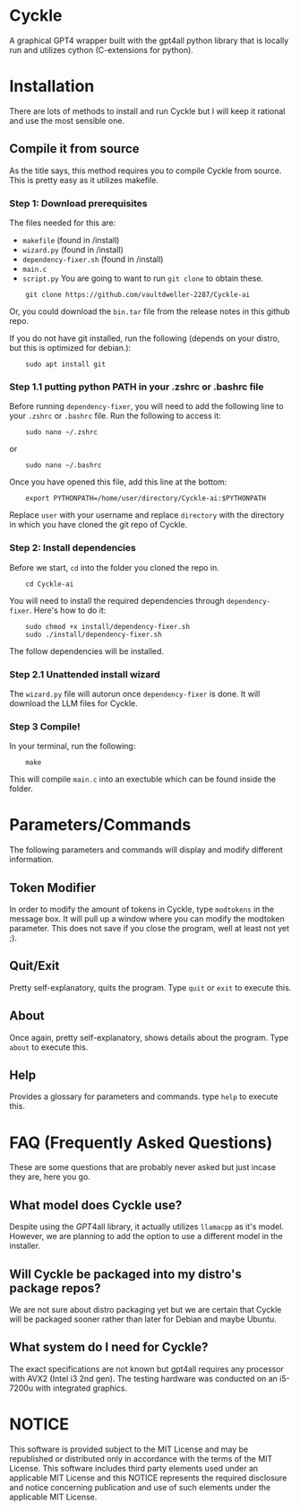 # Cyckle
A graphical GPT4 wrapper built with the gpt4all python library that is locally run and utilizes cython (C-extensions for python).
# Installation
There are lots of methods to install and run Cyckle but I will keep it rational and use the most sensible one.
## Compile it from source
As the title says, this method requires you to compile Cyckle from source. This is pretty easy as it utilizes makefile.
### Step 1: Download prerequisites
The files needed for this are:
- ```makefile``` (found in /install)
- ```wizard.py``` (found in /install)
- ```dependency-fixer.sh``` (found in /install)
- ```main.c```
- ```script.py```
You are going to want to run ```git clone``` to obtain these.
```
    git clone https://github.com/vaultdweller-2287/Cyckle-ai
```
Or, you could download the ```bin.tar``` file from the release notes in this github repo.

If you do not have git installed, run the following (depends on your distro, but this is optimized for debian.):
```
    sudo apt install git
```
### Step 1.1 putting python PATH in your .zshrc or .bashrc file
Before running ```dependency-fixer```, you will need to add the following line to your ```.zshrc``` or ```.bashrc``` file.
Run the following to access it:
```
    sudo nano ~/.zshrc
```
or
```
    sudo nano ~/.bashrc
```
Once you have opened this file, add this line at the bottom:
```
    export PYTHONPATH=/home/user/directory/Cyckle-ai:$PYTHONPATH
```
Replace ```user``` with your username and replace ```directory``` with the directory in which you have cloned the git repo of Cyckle.
### Step 2: Install dependencies
Before we start, ```cd``` into the folder you cloned the repo in.
```
    cd Cyckle-ai
```
You will need to install the required dependencies through ```dependency-fixer```. Here's how to do it:
```
    sudo chmod +x install/dependency-fixer.sh
    sudo ./install/dependency-fixer.sh
```
The follow dependencies will be installed.
### Step 2.1 Unattended install wizard
The ```wizard.py``` file will autorun once ```dependency-fixer``` is done. It will download the LLM files for Cyckle.
### Step 3 Compile!
In your terminal, run the following:
```
    make
```
This will compile ```main.c``` into an exectuble which can be found inside the folder.

# Parameters/Commands
The following parameters and commands will display and modify different information.
## Token Modifier
In order to modify the amount of tokens in Cyckle, type ```modtokens``` in the message box. It will pull up a window where you can modify the modtoken parameter. This does not save if you close the program, well at least not yet ;).
## Quit/Exit
Pretty self-explanatory, quits the program. Type ```quit``` or ```exit``` to execute this.
## About
Once again, pretty self-explanatory, shows details about the program. Type ```about``` to execute this.
## Help
Provides a glossary for parameters and commands. type ```help``` to execute this.

# FAQ (Frequently Asked Questions)
These are some questions that are probably never asked but just incase they are, here you go.
## What model does Cyckle use?
Despite using the *GPT*4all library, it actually utilizes ```llamacpp``` as it's model. However, we are planning to add the option to use a different model in the installer.
## Will Cyckle be packaged into my distro's package repos?
We are not sure about distro packaging yet but we are certain that Cyckle will be packaged sooner rather than later for Debian and maybe Ubuntu.
## What system do I need for Cyckle?
The exact specifications are not known but gpt4all requires any processor with AVX2 (Intel i3 2nd gen). The testing hardware was conducted on an i5-7200u with integrated graphics.

# NOTICE
This software is provided subject to the MIT License and may be republished or distributed only in accordance with the terms of the MIT License. 
This software includes third party elements used under an applicable MIT License and this NOTICE represents the required disclosure and notice concerning publication and use of such elements under the applicable MIT License.   
